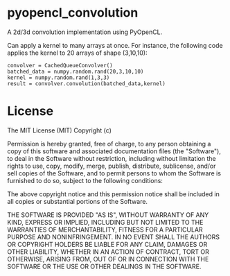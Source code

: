 pyopencl_convolution
====================

A 2d/3d convolution implementation using PyOpenCL.

Can apply a kernel to many arrays at once. For instance, the following code applies the kernel to 20 arrays of shape (3,10,10):

    convolver = CachedQueueConvolver()
    batched_data = numpy.random.rand(20,3,10,10)
    kernel = numpy.random.rand(1,3,3)
    result = convolver.convolution(batched_data,kernel)


License
=======
The MIT License (MIT)
Copyright (c) <year> <copyright holders>

Permission is hereby granted, free of charge, to any person obtaining a copy of this software and associated documentation files (the "Software"), to deal in the Software without restriction, including without limitation the rights to use, copy, modify, merge, publish, distribute, sublicense, and/or sell copies of the Software, and to permit persons to whom the Software is furnished to do so, subject to the following conditions:

The above copyright notice and this permission notice shall be included in all copies or substantial portions of the Software.

THE SOFTWARE IS PROVIDED "AS IS", WITHOUT WARRANTY OF ANY KIND, EXPRESS OR IMPLIED, INCLUDING BUT NOT LIMITED TO THE WARRANTIES OF MERCHANTABILITY, FITNESS FOR A PARTICULAR PURPOSE AND NONINFRINGEMENT. IN NO EVENT SHALL THE AUTHORS OR COPYRIGHT HOLDERS BE LIABLE FOR ANY CLAIM, DAMAGES OR OTHER LIABILITY, WHETHER IN AN ACTION OF CONTRACT, TORT OR OTHERWISE, ARISING FROM, OUT OF OR IN CONNECTION WITH THE SOFTWARE OR THE USE OR OTHER DEALINGS IN THE SOFTWARE.
